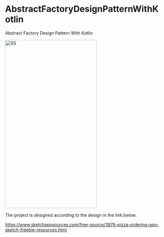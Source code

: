 # AbstractFactoryDesignPatternWithKotlin
Abstract Factory Design Pattern With Kotlin

<img src="https://github.com/harunkor/AbstractFactoryDesignPatternWithKotlin/blob/master/app/device-2022-01-01-234127.gif?raw=true" alt="SS" width="300" height="550">


The project is designed according to the design in the link below.

https://www.sketchappsources.com/free-source/3976-pizza-ordering-app-sketch-freebie-resources.html



